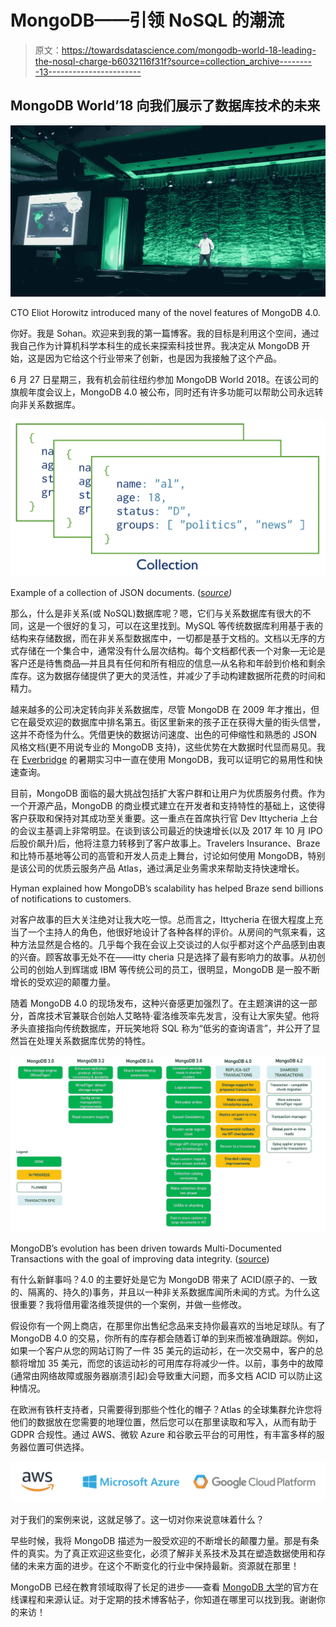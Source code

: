 # MongoDB——引领 NoSQL 的潮流

> 原文：<https://towardsdatascience.com/mongodb-world-18-leading-the-nosql-charge-b6032116f31f?source=collection_archive---------13----------------------->

## MongoDB World’18 向我们展示了数据库技术的未来

![](img/dc9dc85b0092633c1b76433f381eecbb.png)

CTO Eliot Horowitz introduced many of the novel features of MongoDB 4.0.

你好。我是 Sohan。欢迎来到我的第一篇博客。我的目标是利用这个空间，通过我自己作为计算机科学本科生的成长来探索科技世界。我决定从 MongoDB 开始，这是因为它给这个行业带来了创新，也是因为我接触了这个产品。

6 月 27 日星期三，我有机会前往纽约参加 MongoDB World 2018。在该公司的旗舰年度会议上，MongoDB 4.0 被公布，同时还有许多功能可以帮助公司永远转向非关系数据库。

![](img/b3970b47839c7df0b4a1068adca02a67.png)

Example of a collection of JSON documents. ([s*ource*](https://docs.mongodb.com/manual/core/databases-and-collections/)*)*

那么，什么是非关系(或 NoSQL)数据库呢？嗯，它们与关系数据库有很大的不同，这是一个很好的复习，可以在这里找到。MySQL 等传统数据库利用基于表的结构来存储数据，而在非关系型数据库中，一切都是基于文档的。文档以无序的方式存储在一个集合中，通常没有什么层次结构。每个文档都代表一个对象—无论是客户还是待售商品—并且具有任何和所有相应的信息—从名称和年龄到价格和剩余库存。这为数据存储提供了更大的灵活性，并减少了手动构建数据所花费的时间和精力。

越来越多的公司决定转向非关系数据库，尽管 MongoDB 在 2009 年才推出，但它在最受欢迎的数据库中排名第五。街区里新来的孩子正在获得大量的街头信誉，这并不奇怪为什么。凭借更快的数据访问速度、出色的可伸缩性和熟悉的 JSON 风格文档(更不用说专业的 MongoDB 支持)，这些优势在大数据时代显而易见。我在 [Everbridge](https://medium.com/team-everbridge) 的暑期实习中一直在使用 MongoDB，我可以证明它的易用性和快速查询。

目前，MongoDB 面临的最大挑战包括扩大客户群和让用户为优质服务付费。作为一个开源产品，MongoDB 的商业模式建立在开发者和支持特性的基础上，这使得客户获取和保持对其成功至关重要。这一重点在首席执行官 Dev Ittycheria 上台的会议主基调上非常明显。在谈到该公司最近的快速增长(以及 2017 年 10 月 IPO 后股价飙升)后，他将注意力转移到了客户故事上。Travelers Insurance、Braze 和比特币基地等公司的高管和开发人员走上舞台，讨论如何使用 MongoDB，特别是该公司的优质云服务产品 Atlas，通过满足业务需求来帮助支持快速增长。

Hyman explained how MongoDB’s scalability has helped Braze send billions of notifications to customers.

对客户故事的巨大关注绝对让我大吃一惊。总而言之，Ittycheria 在很大程度上充当了一个主持人的角色，他很好地设计了各种各样的评价。从房间的气氛来看，这种方法显然是合格的。几乎每个我在会议上交谈过的人似乎都对这个产品感到由衷的兴奋。顾客故事无处不在——itty cheria 只是选择了最有影响力的故事。从初创公司的创始人到辉瑞或 IBM 等传统公司的员工，很明显，MongoDB 是一股不断增长的受欢迎的颠覆力量。

随着 MongoDB 4.0 的现场发布，这种兴奋感更加强烈了。在主题演讲的这一部分，首席技术官兼联合创始人艾略特·霍洛维茨率先发言，没有让大家失望。他将矛头直接指向传统数据库，开玩笑地将 SQL 称为“低劣的查询语言”，并公开了显然旨在处理关系数据库优势的特性。

![](img/8be9e00dd974acb0926e05436d4acd31.png)

MongoDB’s evolution has been driven towards Multi-Documented Transactions with the goal of improving data integrity. ([source](https://www.mongodb.com/blog/post/multi-document-transactions))

有什么新鲜事吗？4.0 的主要好处是它为 MongoDB 带来了 ACID(原子的、一致的、隔离的、持久的)事务，并且以一种非关系数据库闻所未闻的方式。为什么这很重要？我将借用霍洛维茨提供的一个案例，并做一些修改。

假设你有一个网上商店，在那里你出售纪念品来支持你最喜欢的当地足球队。有了 MongoDB 4.0 的交易，你所有的库存都会随着订单的到来而被准确跟踪。例如，如果一个客户从您的网站订购了一件 35 美元的运动衫，在一次交易中，客户的总额将增加 35 美元，而您的该运动衫的可用库存将减少一件。以前，事务中的故障(通常由网络故障或服务器崩溃引起)会导致重大问题，而多文档 ACID 可以防止这种情况。

在欧洲有铁杆支持者，只需要得到那些个性化的帽子？Atlas 的全球集群允许您将他们的数据放在您需要的地理位置，然后您可以在那里读取和写入，从而有助于 GDPR 合规性。通过 AWS、微软 Azure 和谷歌云平台的可用性，有丰富多样的服务器位置可供选择。

![](img/881ac07c98ca6efddee44bc5f28c7be6.png)

对于我们的案例来说，这就足够了。这一切对你来说意味着什么？

早些时候，我将 MongoDB 描述为一股受欢迎的不断增长的颠覆力量。那是有条件的真实。为了真正欢迎这些变化，必须了解非关系技术及其在塑造数据使用和存储的未来方面的进步。在这个不断变化的行业中保持最新。资源就在那里！

MongoDB 已经在教育领域取得了长足的进步——查看 [MongoDB 大学](https://university.mongodb.com)的官方在线课程和来源认证。对于定期的技术博客帖子，你知道在哪里可以找到我。谢谢你的来访！
